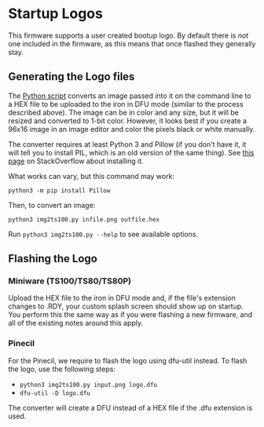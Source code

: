 # Startup Logos

This firmware supports a user created bootup logo.
By default there is _not_ one included in the firmware, as this means that once flashed they generally stay.

## Generating the Logo files

The [Python script](https://github.com/Ralim/ts100/blob/master/Bootup%20Logo/python_logo_converter/img2ts100.py) converts an image passed into it on the command line to a HEX file to be uploaded to the iron in DFU mode (similar to the process described above). The image can be in color and any size, but it will be resized and converted to 1-bit color. However, it looks best if you create a 96x16 image in an image editor and color the pixels black or white manually.

The converter requires at least Python 3 and Pillow (if you don't have it, it will tell you to install PIL, which is an old version of the same thing). See [this page](https://stackoverflow.com/a/20061019/6705343) on StackOverflow about installing it.

What works can vary, but this command may work:

`python3 -m pip install Pillow`

Then, to convert an image:

`python3 img2ts100.py infile.png outfile.hex`

Run `python3 img2ts100.py --help` to see available options.

## Flashing the Logo

### Miniware (TS100/TS80/TS80P)

Upload the HEX file to the iron in DFU mode and, if the file's extension changes to .RDY, your custom splash screen should show up on startup.
You perform this the same way as if you were flashing a new firmware, and all of the existing notes around this apply.

### Pinecil

For the Pinecil, we require to flash the logo using dfu-util instead.
To flash the logo, use the following steps:

 - `python3 img2ts100.py input.png logo.dfu`
 - `dfu-util -D logo.dfu`

 The converter will create a DFU instead of a HEX file if the .dfu extension is used. 